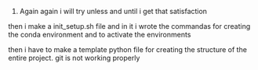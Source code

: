 1. Again again i will try unless and until i get that satisfaction


then i make a init_setup.sh file and in it i wrote the commandas for creating the conda environment and to activate the environments

then i have to make a template python file for creating the structure of the entire project.
git is not working properly

